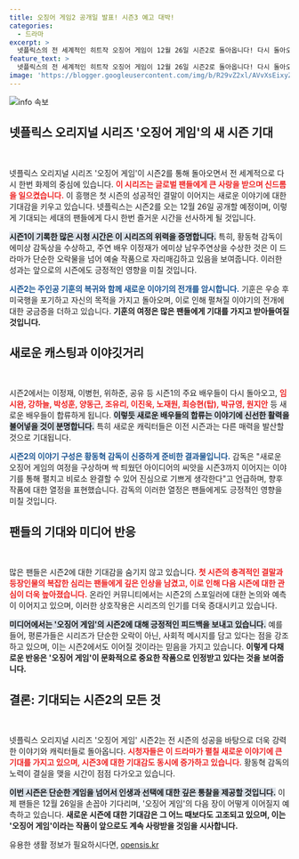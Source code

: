 ```yaml
---
title: 오징어 게임2 공개일 발표! 시즌3 예고 대박!
categories:
  - 드라마
excerpt: >
  넷플릭스의 전 세계적인 히트작 오징어 게임이 12월 26일 시즌2로 돌아옵니다! 다시 돌아오는 기훈과 새로운 캐릭터들, 그리고 더욱 짜릿한 게임이 기다리고 있습니다. 궁금하시다면 클릭하세요!
feature_text: >
  넷플릭스의 전 세계적인 히트작 오징어 게임이 12월 26일 시즌2로 돌아옵니다! 다시 돌아오는 기훈과 새로운 캐릭터들, 그리고 더욱 짜릿한 게임이 기다리고 있습니다. 궁금하시다면 클릭하세요!
image: 'https://blogger.googleusercontent.com/img/b/R29vZ2xl/AVvXsEixyZcFfHzMRdzZMjFBmAUKJYCLCGyLL1o632UiGVXcaFdKo_bkvkuCioo0uUKlGfBVcT3P84aROyZIXSBEx3Aw5nCQ3pTgDom1WDC4m8eifvWiAmWEEVb4x6G_l8C0QH225ldMjyaFvpxGEBGNO37VmDTDMHGhJPq73UglMfDca1-0aw/s1600/blogspot.png'
---
```


<p><img src="https://blogger.googleusercontent.com/img/b/R29vZ2xl/AVvXsEixyZcFfHzMRdzZMjFBmAUKJYCLCGyLL1o632UiGVXcaFdKo_bkvkuCioo0uUKlGfBVcT3P84aROyZIXSBEx3Aw5nCQ3pTgDom1WDC4m8eifvWiAmWEEVb4x6G_l8C0QH225ldMjyaFvpxGEBGNO37VmDTDMHGhJPq73UglMfDca1-0aw/s1600/blogspot.png" alt="info 속보" /></p>

<h2 data-ke-size="size26">넷플릭스 오리지널 시리즈 '오징어 게임'의 새 시즌 기대</h2>

<p data-ke-size="size16">&nbsp;</p>

<p>넷플릭스 오리지널 시리즈 '오징어 게임'이 시즌2를 통해 돌아오면서 전 세계적으로 다시 한번 화제의 중심에 있습니다. <b><span style="color: #ee2323;">이 시리즈는 글로벌 팬들에게 큰 사랑을 받으며 신드롬을 일으켰습니다.</span></b> 이 흥행은 첫 시즌의 성공적인 결말이 이어지는 새로운 이야기에 대한 기대감을 키우고 있습니다. 넷플릭스는 시즌2를 오는 12월 26일 공개할 예정이며, 이렇게 기대되는 세대의 팬들에게 다시 한번 즐거운 시간을 선사하게 될 것입니다. </p>

<p><b><span style="background-color: #21538527;">시즌1이 기록한 많은 시청 시간은 이 시리즈의 위력을 증명합니다.</span></b> 특히, 황동혁 감독이 에미상 감독상을 수상하고, 주연 배우 이정재가 에미상 남우주연상을 수상한 것은 이 드라마가 단순한 오락물을 넘어 예술 작품으로 자리매김하고 있음을 보여줍니다. 이러한 성과는 앞으로의 시즌에도 긍정적인 영향을 미칠 것입니다.</p>

<p><b><span style="color: #1a5490;">시즌2는 주인공 기훈의 복귀와 함께 새로운 이야기의 전개를 암시합니다.</span></b> 기훈은 우승 후 미국행을 포기하고 자신의 목적을 가지고 돌아오며, 이로 인해 펼쳐질 이야기의 전개에 대한 궁금증을 더하고 있습니다. <b>기훈의 여정은 많은 팬들에게 기대를 가지고 받아들여질 것입니다.</b></p>

<h2 data-ke-size="size26">새로운 캐스팅과 이야깃거리</h2>

<p data-ke-size="size16">&nbsp;</p>

<p>시즌2에서는 이정재, 이병헌, 위하준, 공유 등 시즌1의 주요 배우들이 다시 돌아오고, <b><span style="color: #ee2323;">임시완, 강하늘, 박성훈, 양동근, 조유리, 이진욱, 노재원, 최승현(탑), 박규영, 원지안</span></b> 등 새로운 배우들이 합류하게 됩니다. <b><span style="background-color: #21538527;">이렇듯 새로운 배우들의 합류는 이야기에 신선한 활력을 불어넣을 것이 분명합니다.</span></b> 특히 새로운 캐릭터들은 이전 시즌과는 다른 매력을 발산할 것으로 기대됩니다.</p>

<p><b><span style="color: #1a5490;">시즌2의 이야기 구성은 황동혁 감독이 신중하게 준비한 결과물입니다.</span></b> 감독은 "새로운 오징어 게임의 여정을 구상하며 싹 틔웠던 아이디어의 씨앗을 시즌3까지 이어지는 이야기를 통해 펼치고 비로소 완결할 수 있어 진심으로 기쁘게 생각한다"고 언급하며, 향후 작품에 대한 열정을 표현했습니다. 감독의 이러한 열정은 팬들에게도 긍정적인 영향을 미칠 것입니다. </p>

<h2 data-ke-size="size26">팬들의 기대와 미디어 반응</h2>

<p data-ke-size="size16">&nbsp;</p>

<p>많은 팬들은 시즌2에 대한 기대감을 숨기지 않고 있습니다. <b><span style="color: #ee2323;">첫 시즌의 충격적인 결말과 등장인물의 복잡한 심리는 팬들에게 깊은 인상을 남겼고, 이로 인해 다음 시즌에 대한 관심이 더욱 높아졌습니다.</span></b> 온라인 커뮤니티에서는 시즌2의 스포일러에 대한 논의와 예측이 이어지고 있으며, 이러한 상호작용은 시리즈의 인기를 더욱 증대시키고 있습니다.</p>

<p><b><span style="background-color: #21538527;">미디어에서는 '오징어 게임'의 시즌2에 대해 긍정적인 피드백을 보내고 있습니다.</span></b> 예를 들어, 평론가들은 시리즈가 단순한 오락이 아닌, 사회적 메시지를 담고 있다는 점을 강조하고 있으며, 이는 시즌2에서도 이어질 것이라는 믿음을 가지고 있습니다. <b>이렇게 다채로운 반응은 '오징어 게임'이 문화적으로 중요한 작품으로 인정받고 있다는 것을 보여줍니다.</b></p>

<h2 data-ke-size="size26">결론: 기대되는 시즌2의 모든 것</h2>

<p data-ke-size="size16">&nbsp;</p>

<p>넷플릭스 오리지널 시리즈 '오징어 게임' 시즌2는 전 시즌의 성공을 바탕으로 더욱 강력한 이야기와 캐릭터들로 돌아옵니다. <b><span style="color: #ee2323;">시청자들은 이 드라마가 펼칠 새로운 이야기에 큰 기대를 가지고 있으며, 시즌3에 대한 기대감도 동시에 증가하고 있습니다.</span></b> 황동혁 감독의 노력이 결실을 맺을 시간이 점점 다가오고 있습니다.</p>

<p><b><span style="background-color: #21538527;">이번 시즌은 단순한 게임을 넘어서 인생과 선택에 대한 깊은 통찰을 제공할 것입니다.</span></b> 이제 팬들은 12월 26일을 손꼽아 기다리며, '오징어 게임'의 다음 장이 어떻게 이어질지 예측하고 있습니다. <b>새로운 시즌에 대한 기대감은 그 어느 때보다도 고조되고 있으며, 이는 '오징어 게임'이라는 작품이 앞으로도 계속 사랑받을 것임을 시사합니다.</b></p>

<p data-ke-size="size16"></p>
유용한 생활 정보가 필요하시다면, <a href="https://opensis.kr" rel="dofollow">opensis.kr</a>


